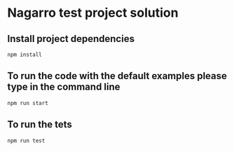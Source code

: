 # Nagarro test project solution

## Install project dependencies
```
npm install
```

## To run the code with the default examples please type in the command line
```
npm run start
```

## To run the tets
```
npm run test
```